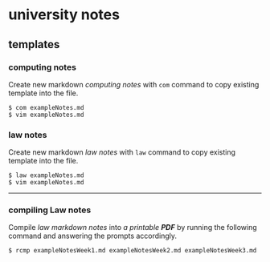 # university notes

## templates

### computing notes

Create new markdown *computing notes* with `com` command to copy existing template into the file.

```console
$ com exampleNotes.md
$ vim exampleNotes.md
```

### law notes

Create new markdown *law notes* with `law` command to copy existing template into the file.

```console
$ law exampleNotes.md
$ vim exampleNotes.md
```

---

### compiling Law notes

Compile *law markdown notes* into *a printable **PDF*** by running the following command and answering the prompts accordingly.

```console
$ rcmp exampleNotesWeek1.md exampleNotesWeek2.md exampleNotesWeek3.md
```
